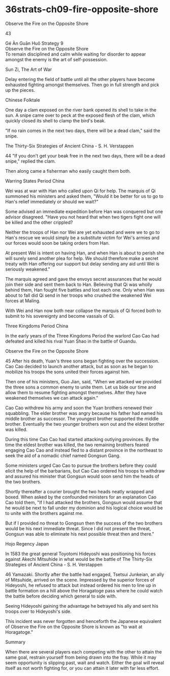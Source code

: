 # 36strats-ch09-fire-opposite-shore

Observe the Fire on the Opposite Shore 
 
43 
 
Gé Àn Guān Huǒ 
Strategy 9                                                    
Observe the Fire on the Opposite Shore  
To remain disciplined and calm while waiting for disorder to 
appear amongst the enemy is the art of self-possession. 
 
Sun Zi, The Art of War 
 
Delay entering the field of battle until all the other players have become 
exhausted fighting amongst themselves. Then go in full strength and 
pick up the pieces. 
 
Chinese Folktale 
 
One day a clam exposed on the river bank opened its shell to take in the 
sun. A snipe came over to peck at the exposed flesh of the clam, which 
quickly closed its shell to clamp the bird's beak. 
 
"If no rain comes in the next two days, there will be a dead clam," said 
the snipe. 
 
The Thirty-Six Strategies of Ancient China - S. H. Verstappen 
 
44 
"If you don't get your beak free in the next two days, there will be a 
dead snipe," replied the clam. 
 
Then along came a fisherman who easily caught them both.  
 
Warring States Period China 
 
Wei was at war with Han who called upon Qi for help. The marquis of 
Qi summoned his ministers and asked them, "Would it be better for us 
to go to Han's relief immediately or should we wait?" 
 
Some advised an immediate expedition before Han was conquered but 
one advisor disagreed. "Have you not heard that when two tigers fight 
one will be killed and the other crippled?  
 
Neither the troops of Han nor Wei are yet exhausted and were we to go 
to Han's rescue we would simply be a substitute victim for Wei's armies 
and our forces would soon be taking orders from Han.  
 
At present Wei is intent on having Han, and when Han is about to 
perish she will surely send another plea for help. We should therefore 
make a secret treaty with Han offering our support but delay sending 
any aid until Wei is seriously weakened." 
 
The marquis agreed and gave the envoys secret assurances that he 
would join their side and sent them back to Han. Believing that Qi was 
wholly behind them, Han fought five battles and lost each one. Only 
when Han was about to fall did Qi send in her troops who crushed the 
weakened Wei forces at Maling.  
 
With Wei and Han now both near collapse the marquis of Qi forced 
both to submit to his sovereignty and become vassals of Qi. 
 
Three Kingdoms Period China 
 
In the early years of the Three Kingdoms Period the warlord Cao Cao 
had defeated and killed his rival Yuan Shao in the battle of Guandu.  
 
Observe the Fire on the Opposite Shore 
 
45 
After his death, Yuan's three sons began fighting over the succession. 
Cao Cao decided to launch another attack, but as soon as he began to 
mobilize his troops the sons united their forces against him. 
  
Then one of his ministers, Guo Jian, said, "When we attacked we 
provided the three sons a common enemy to unite them. Let us bide our 
time and allow them to resume fighting amongst themselves. After they 
have weakened themselves we can attack again." 
 
Cao Cao withdrew his army and soon the Yuan brothers renewed their 
squabbling. The elder brother was angry because his father had named 
his middle brother as successor. The youngest brother supported the 
middle brother. Eventually the two younger brothers won out and the 
eldest brother was killed.  
 
During this time Cao Cao had started attacking outlying provinces. By 
the time the eldest brother was killed, the two remaining brothers 
feared engaging Cao Cao and instead fled to a distant province in the 
northeast to seek the aid of a nomadic chief named Gongsun Gang. 
 
Some ministers urged Cao Cao to pursue the brothers before they could 
elicit the help of the barbarians, but Cao Cao ordered his troops to 
withdraw and assured his minister that Gongsun would soon send him 
the heads of the two brothers.  
 
Shortly thereafter a courier brought the two heads neatly wrapped and 
boxed. When asked by the confounded ministers for an explanation 
Cao Cao told them, "If I had attacked the brothers, Gongsun would 
assume that he would be next to fall under my dominion and his logical 
choice would be to unite with the brothers against me.  
 
But if I provided no threat to Gongsun then the success of the two 
brothers would be his next immediate threat. Since I did not present the 
threat, Gongsun was able to eliminate his next possible threat then and 
there." 
 
Hojo Regency Japan 
 
In 1583 the great general Toyotomi Hideyoshi was positioning his 
forces against Akechi Mitsuhide in what would be the battle of 
The Thirty-Six Strategies of Ancient China - S. H. Verstappen 
 
46 
Yamazaki. Shortly after the battle had engaged, Tsetsui Junkeian, an 
ally of Mitsuhide, arrived on the scene. Impressed by the superior 
forces of Hideyoshi, he refused to attack but instead ordered his men to 
line up in battle formation on a hill above the Horagatoge pass where 
he could watch the battle before deciding which general to side with. 
 
Seeing Hideyoshi gaining the advantage he betrayed his ally and sent 
his troops over to Hideyoshi's side.  
 
This incident was never forgotten and henceforth the Japanese 
equivalent of Observe the Fire on the Opposite Shore is known as "to 
wait at Horagatoge." 
 
Summary 
 
When there are several players each competing with the other to attain 
the same goal, restrain yourself from being drawn into the fray. While 
it may seem opportunity is slipping past, wait and watch. Either the 
goal will reveal itself as not worth fighting for, or you can attain it later 
with far less effort. 
 
 
